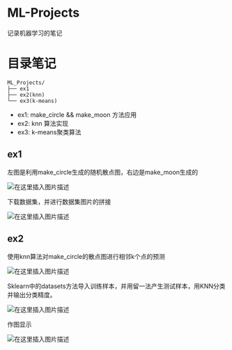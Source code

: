 # ML-Projects
记录机器学习的笔记


# 目录笔记
```
ML_Projects/
├── ex1
├── ex2(knn)
└── ex3(k-means)
```

- ex1: make_circle && make_moon 方法应用
- ex2: knn 算法实现
- ex3: k-means聚类算法

## ex1

左图是利用make_circle生成的随机散点图，右边是make_moon生成的

![在这里插入图片描述](https://img-blog.csdnimg.cn/996f17b53d464d52ac15c17b688454ae.png?x-oss-process=image/watermark,type_ZHJvaWRzYW5zZmFsbGJhY2s,shadow_50,text_Q1NETiBA5bCP55Sf5Yeh5LiA,size_20,color_FFFFFF,t_70,g_se,x_16)

下载数据集，并进行数据集图片的拼接

![在这里插入图片描述](https://img-blog.csdnimg.cn/23ee0c0cfd33411ebc265a042186dae3.png?x-oss-process=image/watermark,type_ZHJvaWRzYW5zZmFsbGJhY2s,shadow_50,text_Q1NETiBA5bCP55Sf5Yeh5LiA,size_20,color_FFFFFF,t_70,g_se,x_16)

## ex2

使用knn算法对make_circle的散点图进行相邻k个点的预测

![在这里插入图片描述](https://img-blog.csdnimg.cn/836517fb09824a13845eed2060722580.png?x-oss-process=image/watermark,type_ZHJvaWRzYW5zZmFsbGJhY2s,shadow_50,text_Q1NETiBA5bCP55Sf5Yeh5LiA,size_20,color_FFFFFF,t_70,g_se,x_16)

Sklearn中的datasets方法导入训练样本，并用留一法产生测试样本，用KNN分类并输出分类精度。

![在这里插入图片描述](https://img-blog.csdnimg.cn/cf214ca0abbb402a9e446571c30e56f3.png?x-oss-process=image/watermark,type_ZHJvaWRzYW5zZmFsbGJhY2s,shadow_50,text_Q1NETiBA5bCP55Sf5Yeh5LiA,size_20,color_FFFFFF,t_70,g_se,x_16)

作图显示

![在这里插入图片描述](https://img-blog.csdnimg.cn/7ff44803b6ab4262b49f3d542d41044d.png?x-oss-process=image/watermark,type_ZHJvaWRzYW5zZmFsbGJhY2s,shadow_50,text_Q1NETiBA5bCP55Sf5Yeh5LiA,size_20,color_FFFFFF,t_70,g_se,x_16)
